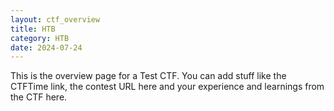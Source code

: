 ```yaml
---
layout: ctf_overview
title: HTB
category: HTB
date: 2024-07-24
---
```


This is the overview page for a Test CTF. You can add stuff like the 
CTFTime link, the contest URL here and your experience and learnings 
from the CTF here.
